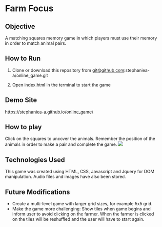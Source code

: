 # Farm Focus

## Objective

A matching squares memory game in which players must use their memory in order to match animal pairs.

## How to Run

1) Clone or download this repository from git@github.com:stephaniea-a/online_game.git

2) Open index.html in the terminal to start the game

## Demo Site

https://stephaniea-a.github.io/online_game/


## How to play

Click on the squares to uncover the animals. Remember the position of the animals in order to make a pair and complete the game.
![](/grid.png)

## Technologies Used
This game was created using HTML, CSS, Javascript and Jquery for DOM manipulation. Audio files and images have also been stored.

## Future Modifications

- Create a multi-level game with larger grid sizes, for example 5x5 grid.
- Make the game more challenging: Show tiles when game begins and inform user to avoid clicking on the farmer. When the farmer is clicked on the tiles will be reshuffled and the user will have to start again.




